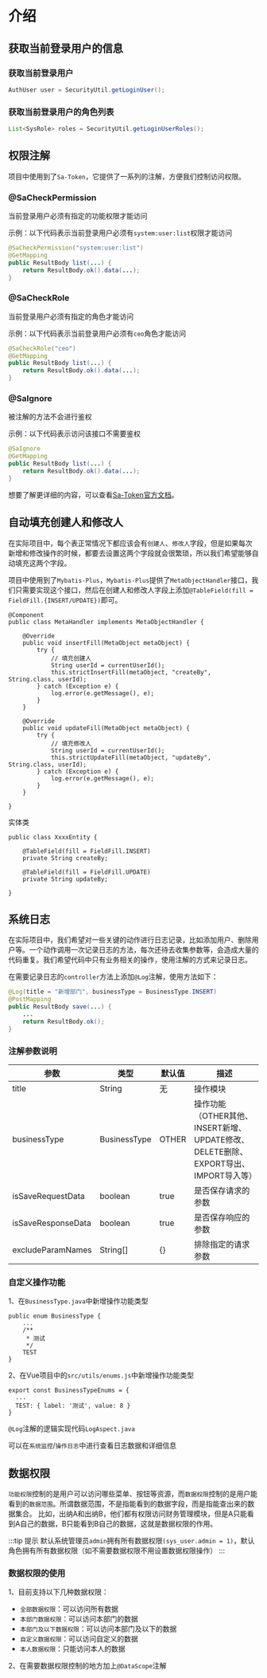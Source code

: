 # 介绍

## 获取当前登录用户的信息

### 获取当前登录用户
```java
AuthUser user = SecurityUtil.getLoginUser();
```

### 获取当前登录用户的角色列表
```java
List<SysRole> roles = SecurityUtil.getLoginUserRoles();
```


## 权限注解
项目中使用到了`Sa-Token`，它提供了一系列的注解，方便我们控制访问权限。

### @SaCheckPermission
当前登录用户必须有指定的功能权限才能访问

示例：以下代码表示当前登录用户必须有`system:user:list`权限才能访问
```java
@SaCheckPermission("system:user:list")
@GetMapping
public ResultBody list(...) {
    return ResultBody.ok().data(...);
}
```

### @SaCheckRole
当前登录用户必须有指定的角色才能访问

示例：以下代码表示当前登录用户必须有`ceo`角色才能访问
```java
@SaCheckRole("ceo")
@GetMapping
public ResultBody list(...) {
    return ResultBody.ok().data(...);
}
```

### @SaIgnore
被注解的方法不会进行鉴权

示例：以下代码表示访问该接口不需要鉴权
```java
@SaIgnore
@GetMapping
public ResultBody list(...) {
    return ResultBody.ok().data(...);
}
```

想要了解更详细的内容，可以查看[Sa-Token官方文档](https://sa-token.cc/doc.html#/use/at-check)。

## 自动填充创建人和修改人
在实际项目中，每个表正常情况下都应该会有`创建人`、`修改人`字段，但是如果每次新增和修改操作的时候，都要去设置这两个字段就会很繁琐，所以我们希望能够自动填充这两个字段。

项目中使用到了`Mybatis-Plus`，`Mybatis-Plus`提供了`MetaObjectHandler`接口，我们只需要实现这个接口，然后在创建人和修改人字段上添加`@TableField(fill = FieldFill.{INSERT/UPDATE})`即可。

```java{1-2,5,9,13,16,20,24}
@Component
public class MetaHandler implements MetaObjectHandler {

    @Override
    public void insertFill(MetaObject metaObject) {
        try {
            // 填充创建人
            String userId = currentUserId();
            this.strictInsertFill(metaObject, "createBy", String.class, userId);
        } catch (Exception e) {
            log.error(e.getMessage(), e);
        }
    }
    
    @Override
    public void updateFill(MetaObject metaObject) {
        try {
            // 填充修改人
            String userId = currentUserId();
            this.strictUpdateFill(metaObject, "updateBy", String.class, userId);
        } catch (Exception e) {
            log.error(e.getMessage(), e);
        }
    }
    
}
```

实体类
```java{3,6}
public class XxxxEntity {

    @TableField(fill = FieldFill.INSERT)
    private String createBy;

    @TableField(fill = FieldFill.UPDATE)
    private String updateBy;

}
```


## 系统日志
在实际项目中，我们希望对一些关键的动作进行日志记录，比如添加用户、删除用户等。一个动作调用一次记录日志的方法，每次还待去收集参数等，会造成大量的代码重复。我们希望代码中只有业务相关的操作，使用注解的方式来记录日志。

在需要记录日志的`controller`方法上添加`@Log`注解，使用方法如下：
```java
@Log(title = "新增部门", businessType = BusinessType.INSERT)
@PostMapping
public ResultBody save(...) {
    ...
    return ResultBody.ok();
}
```

### 注解参数说明
| 参数 | 类型           | 默认值   | 描述                                                          |
| --- |--------------|-------|-------------------------------------------------------------|
| title | String       | 无     | 操作模块                                                        |
| businessType | BusinessType | OTHER | 操作功能（OTHER其他、INSERT新增、UPDATE修改、DELETE删除、EXPORT导出、IMPORT导入等） |
| isSaveRequestData | boolean      | true | 是否保存请求的参数 |
| isSaveResponseData | boolean      | true | 是否保存响应的参数 |
| excludeParamNames | String[]      | {} | 排除指定的请求参数 |

### 自定义操作功能
1、在`BusinessType.java`中新增操作功能类型
```java{3-6}
public enum BusinessType {
    ...
    /**
     * 测试
     */
    TEST
}
```
2、在Vue项目中的`src/utils/enums.js`中新增操作功能类型
```js{3}
export const BusinessTypeEnums = {
  ...
  TEST: { label: '测试', value: 8 }
}
```

`@Log`注解的逻辑实现代码`LogAspect.java`

可以在`系统监控`/`操作日志`中进行查看日志数据和详细信息

## 数据权限
`功能权限`控制的是用户可以访问哪些菜单、按钮等资源，而`数据权限`控制的是用户能看到的`数据范围`。所谓数据范围，不是指能看到的数据字段，而是指能查出来的数据集合。
比如，出纳A和出纳B，他们都有权限访问财务管理模块，但是A只能看到A自己的数据，B只能看到B自己的数据，这就是数据权限的作用。

:::tip 提示
默认系统管理员`admin`拥有所有数据权限`(sys_user.admin = 1)`，默认角色拥有所有数据权限（如不需要数据权限不用设置数据权限操作）
:::

### 数据权限的使用

1、目前支持以下几种数据权限：
- `全部数据权限`：可以访问所有数据
- `本部门数据权限`：可以访问本部门的数据
- `本部门及以下数据权限`：可以访问本部门及以下的数据
- `自定义数据权限`：可以访问自定义的数据
- `本人数据权限`：只能访问本人的数据

2、在需要数据权限控制的地方加上`@DataScope`注解



